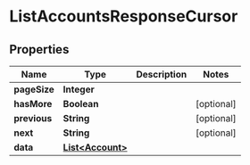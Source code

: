 

# ListAccountsResponseCursor


## Properties

| Name | Type | Description | Notes |
|------------ | ------------- | ------------- | -------------|
|**pageSize** | **Integer** |  |  |
|**hasMore** | **Boolean** |  |  [optional] |
|**previous** | **String** |  |  [optional] |
|**next** | **String** |  |  [optional] |
|**data** | [**List&lt;Account&gt;**](Account.md) |  |  |



